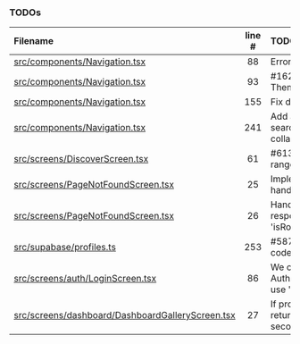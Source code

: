 ### TODOs
| Filename | line # | TODO |
|:------|:------:|:------|
| [src/components/Navigation.tsx](src/components/Navigation.tsx#L88) | 88 | Error handling if any |
| [src/components/Navigation.tsx](src/components/Navigation.tsx#L93) | 93 | #162 Use MUI ThemeProvider |
| [src/components/Navigation.tsx](src/components/Navigation.tsx#L155) | 155 | Fix deprecated prop |
| [src/components/Navigation.tsx](src/components/Navigation.tsx#L241) | 241 | Add a transition when search is expanded or collapsed |
| [src/screens/DiscoverScreen.tsx](src/screens/DiscoverScreen.tsx#L61) | 61 | #613 Dynamic date range |
| [src/screens/PageNotFoundScreen.tsx](src/screens/PageNotFoundScreen.tsx#L25) | 25 | Implement better error handling |
| [src/screens/PageNotFoundScreen.tsx](src/screens/PageNotFoundScreen.tsx#L26) | 26 | Handle thrown responses with 'isRouteErrorResponse' |
| [src/supabase/profiles.ts](src/supabase/profiles.ts#L253) | 253 | #587 Ensure country code is valid |
| [src/screens/auth/LoginScreen.tsx](src/screens/auth/LoginScreen.tsx#L86) | 86 | We could try to get the AuthApiError type and use 'cause' instead |
| [src/screens/dashboard/DashboardGalleryScreen.tsx](src/screens/dashboard/DashboardGalleryScreen.tsx#L27) | 27 | If profile does not return after a few seconds, |
